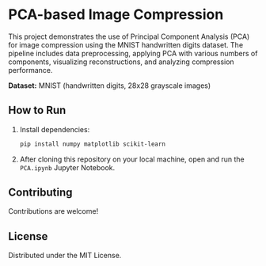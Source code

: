 # PCA-based Image Compression

This project demonstrates the use of Principal Component Analysis (PCA) for image compression using the MNIST handwritten digits dataset. The pipeline includes data preprocessing, applying PCA with various numbers of components, visualizing reconstructions, and analyzing compression performance.

**Dataset:** MNIST (handwritten digits, 28x28 grayscale images)

## How to Run
1. Install dependencies:
    ```bash
    pip install numpy matplotlib scikit-learn
    ```
2. After cloning this repository on your local machine, open and run the `PCA.ipynb` Jupyter Notebook.

## Contributing

Contributions are welcome!

## License

Distributed under the MIT License.
